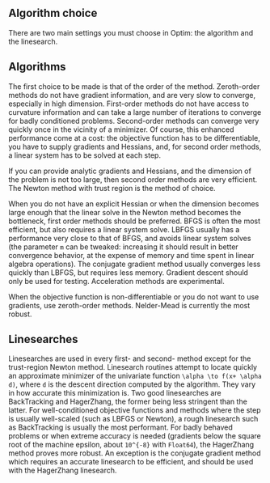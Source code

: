 ## Algorithm choice

There are two main settings you must choose in Optim: the algorithm and the linesearch.

## Algorithms

The first choice to be made is that of the order of the method. Zeroth-order methods do not have gradient information, and are very slow to converge, especially in high dimension. First-order methods do not have access to curvature information and can take a large number of iterations to converge for badly conditioned problems. Second-order methods can converge very quickly once in the vicinity of a minimizer. Of course, this enhanced performance come at a cost: the objective function has to be differentiable, you have to supply gradients and Hessians, and, for second order methods, a linear system has to be solved at each step.

If you can provide analytic gradients and Hessians, and the dimension of the problem is not too large, then second order methods are very efficient. The Newton method with trust region is the method of choice. 

When you do not have an explicit Hessian or when the dimension becomes large enough that the linear solve in the Newton method becomes the bottleneck, first order methods should be preferred. BFGS is often the most efficient, but also requires a linear system solve. LBFGS usually has a performance very close to that of BFGS, and avoids linear system solves (the parameter `m` can be tweaked: increasing it should result in better convergence behavior, at the expense of memory and time spent in linear algebra operations). The conjugate gradient method usually converges less quickly than LBFGS, but requires less memory. Gradient descent should only be used for testing. Acceleration methods are experimental.

When the objective function is non-differentiable or you do not want to use gradients, use zeroth-order methods. Nelder-Mead is currently the most robust.

## Linesearches

Linesearches are used in every first- and second- method except for the trust-region Newton method. Linesearch routines attempt to locate quickly an approximate minimizer of the univariate function ``\alpha \to f(x+ \alpha d)``, where ``d`` is the descent direction computed by the algorithm. They vary in how accurate this minimization is. Two good linesearches are BackTracking and HagerZhang, the former being less stringent than the latter. For well-conditioned objective functions and methods where the step is usually well-scaled (such as LBFGS or Newton), a rough linesearch such as BackTracking is usually the most performant. For badly behaved problems or when extreme accuracy is needed (gradients below the square root of the machine epsilon, about ``10^{-8}`` with `Float64`), the HagerZhang method proves more robust. An exception is the conjugate gradient method which requires an accurate linesearch to be efficient, and should be used with the HagerZhang linesearch.
